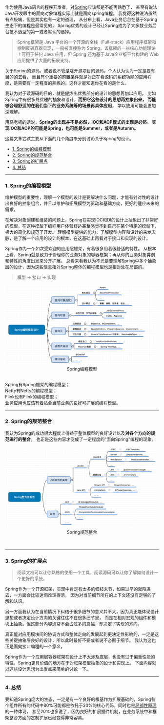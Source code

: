 作为使用Java语言的程序开发者，对[Spring](https://spring.io/)应该都是不能再熟悉了，
甚至有说法Java开发眼中的面向对象编程实际上就是面向spring编程。
我觉得这种说法虽然有点极端，但是其实也有一定的道理，
从分布上看，Java业务后台在基于Spring生态下的编程是最常见的，
Spring优秀的设计已经让Spring成为了大多数业务后台技术选型的第一或者默认的选择。

> Spring框架是 Java 平台的一个开源的全栈（Full-stack）应用程序框架和控制反转容器实现，一般被直接称为 Spring。该框架的一些核心功能理论上可用于任何 Java 应用，但 Spring 还为基于Java企业版平台构建的 Web 应用提供了大量的拓展支持。

关于Spring的源码，或者说不管是啥开源项目的源码，个人认为认为一定是要有目的的去看，
而且有个重要的前置条件就是对正在看源码的系统功能的应用程度，是需要有一定程度的熟练的。这样才能知道你在看的是什么。

我认为对于读源码的目的，就是提炼出优秀部分的设计的思想再加以应用。
比如Spring中有很多处优雅的抽象和设计，**而把它这些设计的思想再抽象出来，
而能够合理舒适的在我们当下的业务系统等的场景再具体应用，** 学以致用可能会更加深理解。

用马老板的话说，**Spring的出现并不是必然，IOC和AOP模式的出现是必然。
实现IOC和AOP的可能是Spring，也可能是Summer，或者是Autumn。**

这篇文章尝试主要从下面的几个角度来分别讨论关于Spring的设计。

- [1. Spring的编程模型](https://github.com/BBLLMYD/blog/blob/master/blogs/%E5%85%B3%E4%BA%8E%E9%9D%A2%E5%90%91Spring%E7%BC%96%E7%A8%8B.md#1-spring%E7%9A%84%E7%BC%96%E7%A8%8B%E6%A8%A1%E5%9E%8B)
- [2. Spring的规范整合](https://github.com/BBLLMYD/blog/blob/master/blogs/%E5%85%B3%E4%BA%8E%E9%9D%A2%E5%90%91Spring%E7%BC%96%E7%A8%8B.md#2-spring%E7%9A%84%E8%A7%84%E8%8C%83%E6%95%B4%E5%90%88)
- [3. Spring的扩展点](https://github.com/BBLLMYD/blog/blob/master/blogs/%E5%85%B3%E4%BA%8E%E9%9D%A2%E5%90%91Spring%E7%BC%96%E7%A8%8B.md#3-spring%E7%9A%84%E6%89%A9%E5%B1%95%E7%82%B9)
- [4. 总结](https://github.com/BBLLMYD/blog/blob/master/blogs/%E5%85%B3%E4%BA%8E%E9%9D%A2%E5%90%91Spring%E7%BC%96%E7%A8%8B.md#4-%E6%80%BB%E7%BB%93)

---

### 1. Spring的编程模型

维护模型的重要性，理解一个模型的设计是要解决什么问题，才能有针对性的设计出良好的抽象组合，并且以维护和拓展模型为驱动和基础方向，更好的适应未来的需求。

在解决对象创建和组装的问题上，Spring在实现IOC和DI的设计上抽象出了非常好的模型，在这种模型下编程用户体验舒适甚至感觉不到自己在某个特定的模型下，极大的简化和规范了开发。
理解模型提供的能力，了解模型内容和设计的来龙去脉，是了解一个应用的设计的根本，在这基础上再看对于接口和实现的设计。

Spring作为一个如次受欢迎的应用层框架，有着很多用着很舒适的特性。
从根本上看，Spring就是致力于管理你的业务对象的容器框架；再从你的业务对象类别和特性的角度出发来分开扩展。
总看来看我认为不光是要理解Spring中多个抽象层的设计，因为这些信息相对Spring整体的编程模型也是相对处在局部的。


> 模型 -> 接口 -> 实现

<div align=center><img src="https://github.com/BBLLMYD/blog/blob/master/images/14/1402.png?raw=true" alt="Spring编程模型" width="711"></div>
<div align=center>Spring编程模型</div>
<br>

Spring有Spring框架的编程模型；<br>
Netty有Netty的编程模型；<br>
Flink也有Flink的编程模型；<br>
业务应用也应该有着贴合当前业务的良好可扩展的编程模型。

---

### 2. Spring的规范整合

我认为Spring的成功很大程度上得益于整体模型的良好设计以及**对各个方向的规范进行的整合，**
也正是这些内容才促成了一定程度的"面向Spring"编程的现象。

<div align=center><img src="https://github.com/BBLLMYD/blog/blob/master/images/14/1401.png?raw=true" alt="Spring规范整合" width="711"></div>
<div align=center>Spring规范整合</div>
<br>

<br>

--- 

### 3. Spring的扩展点

> 阅读文档可以让你熟练的使用一个工具，阅读源码可以让你了解如何设计一个更好的系统。

Spring作为一个开源框架，实现中肯定有太多的细枝末节，如果过早的就陷进去，一方面会比较迷惘难理得清，
因为对当前细节所在的上下文还没有足够的了解和认识。

另一方面我认为在当前情况下纠结于很多细节的意义并不大，因为真正能体现设计思想或者决定设计方向的关键往往不在很多细节里，
而是在相对宏观的组件和模块上抽象。但这部分内容通常不会占过多的篇幅，却决定了实现的方向。

真正能对应用模块间的协调方式和整体走向的发展起到更决定性影响的，一定是这些关键抽象层良好的设计，所以此时最好不要或者说不必囿于细节。
我认为这也正是面向接口编程的一个意义，

Spring作为一个应用层容器框架在设计上不太涉及底层，也没有过于偏重性能的特性，Spring更具价值的地方在于对框架模型抽象的设计和实现上。
下面内容就以这些设计思想为出发点来简单的讨论一下。

---

### 4. 总结

要知道Spring庞大的生态，一定是有一个良好的根基作为扩展基础的，Spring各个组件所有的代码中80%可能都是依托于20%的核心代码，同时也是[局部性原理](https://github.com/BBLLMYD/blog/blob/master/blogs/%E6%8A%BD%E8%B1%A1%E4%B9%8B%E4%BA%8E%E2%80%9C%E5%B1%80%E9%83%A8%E6%80%A7%E5%8E%9F%E7%90%86%E2%80%9D.md)的一种体现，
甚至20%也多说了，因为良好的扩展插件机制，在业务系统中和框架整合方面的定制扩展已经变得非常容易。


